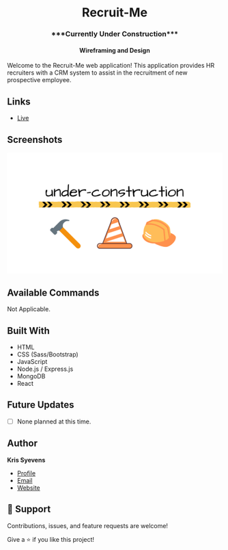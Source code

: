 <h1 align="center"> Recruit-Me </h1>
<h3 align="center"> ***Currently Under Construction*** </h3>
<h4 align="center"> Wireframing and Design </h4>
<p>
Welcome to the Recruit-Me web application! This application provides HR recruiters with a CRM system to assist in the recruitment of new prospective employee.    </p>

## Links

- [Live](https://kris-syevens.github.io/Recruit-Me)



## Screenshots

![Home Page](Assets/Preview.png)



## Available Commands

Not Applicable.

## Built With

- HTML
- CSS (Sass/Bootstrap)
- JavaScript
- Node.js / Express.js
- MongoDB
- React

## Future Updates

- [ ] None planned at this time.

## Author

**Kris Syevens**

- [Profile](https://github.com/Kris-Syevens "Kris Syevens")
- [Email](mailto:kris@syevens.com?subject=Hi "Hi!")
- [Website](http://syevens.com "Welcome")

## 🤝 Support

Contributions, issues, and feature requests are welcome!

Give a ⭐️ if you like this project!
